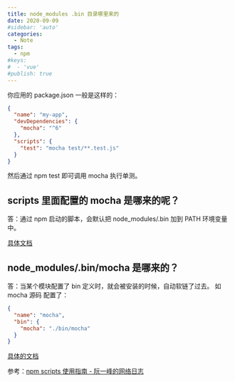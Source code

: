 ```yaml
---
title: node_modules .bin 目录哪里来的
date: 2020-09-09
#sidebar: 'auto'
categories:
  - Note
tags:
  - npm
#keys:
#  - 'vue'
#publish: true
---
```


你应用的 package.json 一般是这样的：

```json
{
  "name": "my-app",
  "devDependencies": {
    "mocha": "^6"
  },
  "scripts": {
    "test": "mocha test/**.test.js"
  }
}
```

然后通过 npm test 即可调用 mocha 执行单测。

## scripts 里面配置的 mocha 是哪来的呢？

答：通过 npm 启动的脚本，会默认把 node_modules/.bin 加到 PATH 环境变量中。

[具体文档](https://docs.npmjs.com/cli/run-script)

## node_modules/.bin/mocha 是哪来的？

答：当某个模块配置了 bin 定义时，就会被安装的时候，自动软链了过去。
如 mocha 源码 配置了：

```json
{
  "name": "mocha",
  "bin": {
    "mocha": "./bin/mocha"
  }
}
```

[具体的文档](https://docs.npmjs.com/files/package.json)

参考：[npm scripts 使用指南 - 阮一峰的网络日志 ](http://www.ruanyifeng.com/blog/2016/10/npm_scripts.html)
